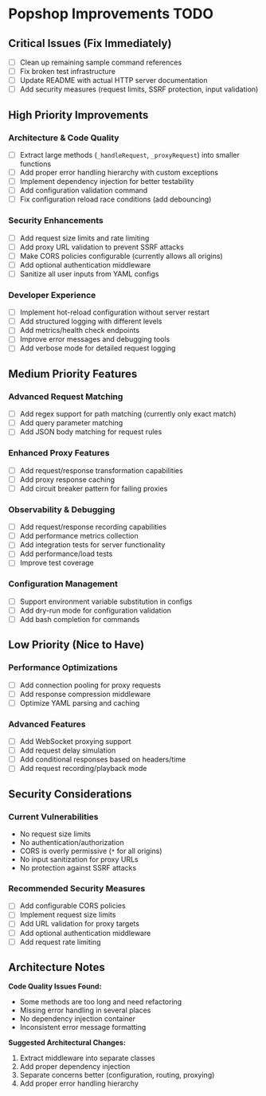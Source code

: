 # Popshop Improvements TODO

## Critical Issues (Fix Immediately)

- [ ] Clean up remaining sample command references
- [ ] Fix broken test infrastructure 
- [ ] Update README with actual HTTP server documentation
- [ ] Add security measures (request limits, SSRF protection, input validation)

## High Priority Improvements

### Architecture & Code Quality
- [ ] Extract large methods (`_handleRequest`, `_proxyRequest`) into smaller functions
- [ ] Add proper error handling hierarchy with custom exceptions
- [ ] Implement dependency injection for better testability
- [ ] Add configuration validation command
- [ ] Fix configuration reload race conditions (add debouncing)

### Security Enhancements
- [ ] Add request size limits and rate limiting
- [ ] Add proxy URL validation to prevent SSRF attacks
- [ ] Make CORS policies configurable (currently allows all origins)
- [ ] Add optional authentication middleware
- [ ] Sanitize all user inputs from YAML configs

### Developer Experience
- [ ] Implement hot-reload configuration without server restart
- [ ] Add structured logging with different levels
- [ ] Add metrics/health check endpoints
- [ ] Improve error messages and debugging tools
- [ ] Add verbose mode for detailed request logging

## Medium Priority Features

### Advanced Request Matching
- [ ] Add regex support for path matching (currently only exact match)
- [ ] Add query parameter matching
- [ ] Add JSON body matching for request rules

### Enhanced Proxy Features
- [ ] Add request/response transformation capabilities
- [ ] Add proxy response caching
- [ ] Add circuit breaker pattern for failing proxies

### Observability & Debugging
- [ ] Add request/response recording capabilities
- [ ] Add performance metrics collection
- [ ] Add integration tests for server functionality
- [ ] Add performance/load tests
- [ ] Improve test coverage

### Configuration Management
- [ ] Support environment variable substitution in configs
- [ ] Add dry-run mode for configuration validation
- [ ] Add bash completion for commands

## Low Priority (Nice to Have)

### Performance Optimizations
- [ ] Add connection pooling for proxy requests
- [ ] Add response compression middleware
- [ ] Optimize YAML parsing and caching

### Advanced Features
- [ ] Add WebSocket proxying support
- [ ] Add request delay simulation
- [ ] Add conditional responses based on headers/time
- [ ] Add request recording/playback mode

## Security Considerations

### Current Vulnerabilities
- No request size limits
- No authentication/authorization
- CORS is overly permissive (`*` for all origins)
- No input sanitization for proxy URLs
- No protection against SSRF attacks

### Recommended Security Measures
- [ ] Add configurable CORS policies
- [ ] Implement request size limits
- [ ] Add URL validation for proxy targets
- [ ] Add optional authentication middleware
- [ ] Add request rate limiting

## Architecture Notes

**Code Quality Issues Found:**
- Some methods are too long and need refactoring
- Missing error handling in several places
- No dependency injection container
- Inconsistent error message formatting

**Suggested Architectural Changes:**
1. Extract middleware into separate classes
2. Add proper dependency injection
3. Separate concerns better (configuration, routing, proxying)
4. Add proper error handling hierarchy